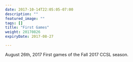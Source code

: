 ```yaml
---
date: 2017-10-14T22:05:05-07:00
description: ""
featured_image: ""
tags: []
title: "First Games"
weight: 20170826
expiryDate: 2017-08-27

---
```


August 26th, 2017
First games of the Fall 2017 CCSL season.


